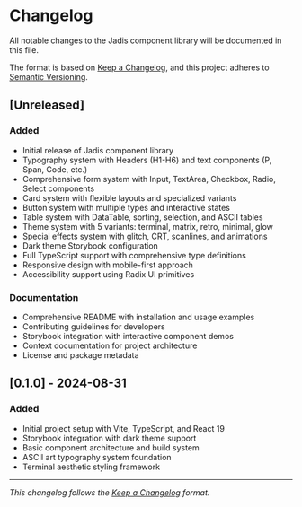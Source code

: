 # Changelog

All notable changes to the Jadis component library will be documented in this file.

The format is based on [Keep a Changelog](https://keepachangelog.com/en/1.0.0/),
and this project adheres to [Semantic Versioning](https://semver.org/spec/v2.0.0.html).

## [Unreleased]

### Added
- Initial release of Jadis component library
- Typography system with Headers (H1-H6) and text components (P, Span, Code, etc.)
- Comprehensive form system with Input, TextArea, Checkbox, Radio, Select components
- Card system with flexible layouts and specialized variants
- Button system with multiple types and interactive states  
- Table system with DataTable, sorting, selection, and ASCII tables
- Theme system with 5 variants: terminal, matrix, retro, minimal, glow
- Special effects system with glitch, CRT, scanlines, and animations
- Dark theme Storybook configuration
- Full TypeScript support with comprehensive type definitions
- Responsive design with mobile-first approach
- Accessibility support using Radix UI primitives

### Documentation
- Comprehensive README with installation and usage examples
- Contributing guidelines for developers
- Storybook integration with interactive component demos
- Context documentation for project architecture
- License and package metadata

## [0.1.0] - 2024-08-31

### Added
- Initial project setup with Vite, TypeScript, and React 19
- Storybook integration with dark theme support
- Basic component architecture and build system
- ASCII art typography system foundation
- Terminal aesthetic styling framework

---

*This changelog follows the [Keep a Changelog](https://keepachangelog.com/) format.*